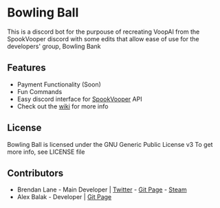 # Bowling Ball

This is a discord bot for the purpouse of recreating VoopAI from the SpookVooper discord with some edits that allow ease of use for the developers' group, Bowling Bank

## Features
* Payment Functionality (Soon)
* Fun Commands
* Easy discord interface for [SpookVooper](spookvooper.com) API
* Check out the [wiki](https://git.imbl.me/brendanlane/bowling-ball/-/wikis/home) for more info

## License
Bowling Ball is licensed under the GNU Generic Public License v3
To get more info, see LICENSE file

## Contributors
* Brendan Lane - Main Developer | [Twitter](https://twitter.com/LoafOfGreenbean) - [Git Page](https://git.imbl.me/brendanlane) - [Steam](https://steamcommunity.com/id/pablogonzales2007/)
* Alex Balak - Developer | [Git Page](https://git.imbl.me/elbowbread)